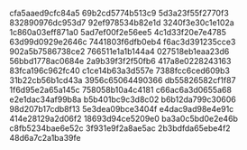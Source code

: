 cfa5aaed9cfc84a5
69b2cd5774b513c9
5d3a23f55f2770f3
832890976dc953d7
92ef978534b82e1d
3240f3e30c1e102a
1c860a03eff871a0
5ad7ef00f2e56ee5
4c1d33f20e7e4785
63d99d0929e2646c
7441803f6dfb0eb4
f6ac3d391235cce3
902a5b7586738ce2
766511e1a1b144a4
027518eb1eaa23d6
56bbd1778ac0684e
2a9b39f3f2f50fb6
417a8e0228243163
83fca196c962fc40
c1ce14b63a3d557e
7388fcc6ced609b3
31b22cb56b1cd43a
3956c65064490366
db55826582cf1f87
1f6d95e2a65a145c
758058b10a4c4181
c66ac6a3d0655a68
e2e1dac34af99b8a
b5b401bc9c3d8c02
b6b12da799c30606
98d207b17cdb8f13
5e3dea09bce3404f
e4dac9ad98e4e91c
414e28129a2d06f2
18693d94ce5209e0
ba3a0c5bd0e2e46b
c8fb5234bae6e52c
3f931e9f2a8ae5ac
2b3bdfda65ebe4f2
48d6a7c2a1ba39fe
